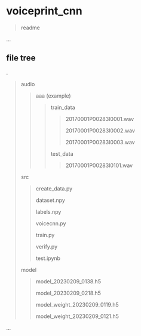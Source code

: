 # voiceprint_cnn

> readme

...

## file tree

.

> audio
>
> >aaa (example)
> >
> >> train_data
> >>
> >> > 20170001P00283I0001.wav
> >> >
> >> > 20170001P00283I0002.wav
> >> >
> >> > 20170001P00283I0003.wav
> >>
> >> test_data
> >>
> >> > 20170001P00283I0101.wav
>
> src
>
> >create_data.py 
> >
> >dataset.npy 
> >
> >labels.npy 
> >
> >voicecnn.py 
> >
> >train.py 
> >
> >verify.py 
> >
> >test.ipynb 
>
> model
>
> >model_20230209_0138.h5
> >
> >model_20230209_0218.h5
> >
> >model_weight_20230209_0119.h5
> >
> >model_weight_20230209_0121.h5

...